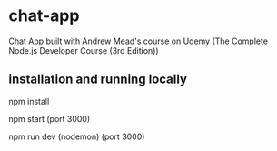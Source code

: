 # chat-app
Chat App built with Andrew Mead's course on Udemy (The Complete Node.js Developer Course (3rd Edition))

## installation and running locally
npm install

npm start (port 3000)

npm run dev (nodemon) (port 3000)





